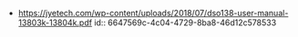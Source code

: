 - https://jyetech.com/wp-content/uploads/2018/07/dso138-user-manual-13803k-13804k.pdf
  id:: 6647569c-4c04-4729-8ba8-46d12c578533